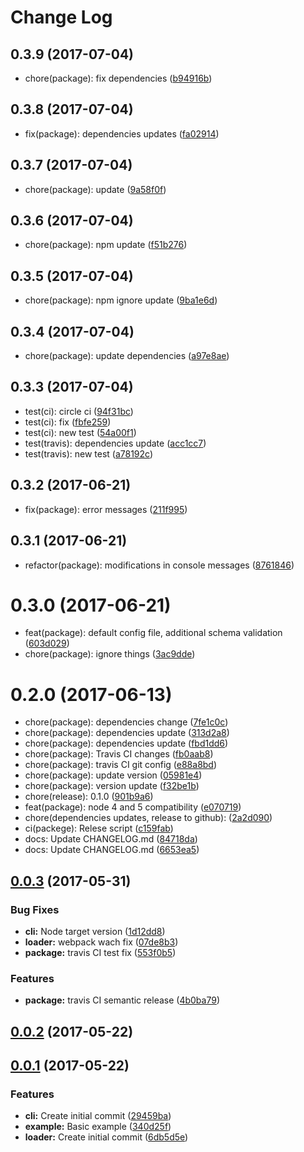 # Change Log

<a name="0.3.9"></a>
## 0.3.9 (2017-07-04)

* chore(package): fix dependencies ([b94916b](https://github.com/design4pro/kss-loader/commit/b94916b))



<a name="0.3.8"></a>
## 0.3.8 (2017-07-04)

* fix(package): dependencies updates ([fa02914](https://github.com/design4pro/kss-loader/commit/fa02914))



<a name="0.3.7"></a>
## 0.3.7 (2017-07-04)

* chore(package): update ([9a58f0f](https://github.com/design4pro/kss-loader/commit/9a58f0f))



<a name="0.3.6"></a>
## 0.3.6 (2017-07-04)

* chore(package): npm update ([f51b276](https://github.com/design4pro/kss-loader/commit/f51b276))



<a name="0.3.5"></a>
## 0.3.5 (2017-07-04)

* chore(package): npm ignore update ([9ba1e6d](https://github.com/design4pro/kss-loader/commit/9ba1e6d))



<a name="0.3.4"></a>
## 0.3.4 (2017-07-04)

* chore(package): update dependencies ([a97e8ae](https://github.com/design4pro/kss-loader/commit/a97e8ae))



<a name="0.3.3"></a>
## 0.3.3 (2017-07-04)

* test(ci): circle ci ([94f31bc](https://github.com/design4pro/kss-loader/commit/94f31bc))
* test(ci): fix ([fbfe259](https://github.com/design4pro/kss-loader/commit/fbfe259))
* test(ci): new test ([54a00f1](https://github.com/design4pro/kss-loader/commit/54a00f1))
* test(travis): dependencies update ([acc1cc7](https://github.com/design4pro/kss-loader/commit/acc1cc7))
* test(travis): new test ([a78192c](https://github.com/design4pro/kss-loader/commit/a78192c))



<a name="0.3.2"></a>
## 0.3.2 (2017-06-21)

* fix(package): error messages ([211f995](https://github.com/design4pro/kss-loader/commit/211f995))



<a name="0.3.1"></a>
## 0.3.1 (2017-06-21)

* refactor(package): modifications in console messages ([8761846](https://github.com/design4pro/kss-loader/commit/8761846))



<a name="0.3.0"></a>
# 0.3.0 (2017-06-21)

* feat(package): default config file, additional schema validation ([603d029](https://github.com/design4pro/kss-loader/commit/603d029))
* chore(package): ignore things ([3ac9dde](https://github.com/design4pro/kss-loader/commit/3ac9dde))



<a name="0.2.0"></a>
# 0.2.0 (2017-06-13)

* chore(package): dependencies change ([7fe1c0c](https://github.com/design4pro/kss-loader/commit/7fe1c0c))
* chore(package): dependencies update ([313d2a8](https://github.com/design4pro/kss-loader/commit/313d2a8))
* chore(package): dependencies update ([fbd1dd6](https://github.com/design4pro/kss-loader/commit/fbd1dd6))
* chore(package): Travis CI changes ([fb0aab8](https://github.com/design4pro/kss-loader/commit/fb0aab8))
* chore(package): travis CI git config ([e88a8bd](https://github.com/design4pro/kss-loader/commit/e88a8bd))
* chore(package): update version ([05981e4](https://github.com/design4pro/kss-loader/commit/05981e4))
* chore(package): version update ([f32be1b](https://github.com/design4pro/kss-loader/commit/f32be1b))
* chore(release): 0.1.0 ([901b9a6](https://github.com/design4pro/kss-loader/commit/901b9a6))
* feat(package): node 4 and 5 compatibility ([e070719](https://github.com/design4pro/kss-loader/commit/e070719))
* chore(dependencies updates, release to github): ([2a2d090](https://github.com/design4pro/kss-loader/commit/2a2d090))
* ci(packege): Relese script ([c159fab](https://github.com/design4pro/kss-loader/commit/c159fab))
* docs: Update CHANGELOG.md ([84718da](https://github.com/design4pro/kss-loader/commit/84718da))
* docs: Update CHANGELOG.md ([6653ea5](https://github.com/design4pro/kss-loader/commit/6653ea5))



<a name="0.0.3"></a>
## [0.0.3](https://github.com/design4pro/kss-loader/compare/v0.0.2...v0.0.3) (2017-05-31)


### Bug Fixes

* **cli:** Node target version ([1d12dd8](https://github.com/design4pro/kss-loader/commit/1d12dd8))
* **loader:** webpack wach fix ([07de8b3](https://github.com/design4pro/kss-loader/commit/07de8b3))
* **package:** travis CI test fix ([553f0b5](https://github.com/design4pro/kss-loader/commit/553f0b5))


### Features

* **package:** travis CI semantic release ([4b0ba79](https://github.com/design4pro/kss-loader/commit/4b0ba79))



<a name="0.0.2"></a>
## [0.0.2](https://github.com/design4pro/kss-loader/compare/v0.0.1...v0.0.2) (2017-05-22)



<a name="0.0.1"></a>
## [0.0.1](https://github.com/design4pro/kss-loader/compare/29459ba...v0.0.1) (2017-05-22)


### Features

* **cli:** Create initial commit ([29459ba](https://github.com/design4pro/kss-loader/commit/29459ba))
* **example:** Basic example ([340d25f](https://github.com/design4pro/kss-loader/commit/340d25f))
* **loader:** Create initial commit ([6db5d5e](https://github.com/design4pro/kss-loader/commit/6db5d5e))

